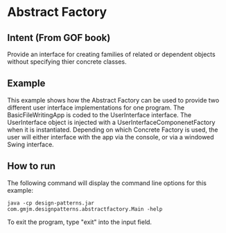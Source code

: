 # Abstract Factory

## Intent (From GOF book)

Provide an interface for creating families of related or dependent objects without specifying thier concrete classes.

## Example

This example shows how the Abstract Factory can be used to provide two different user interface implementations for one program.  The BasicFileWritingApp is coded to the UserInterface interface.  The UserInterface object is injected with a UserInterfaceComponenetFactory when it is instantiated.  Depending on which Concrete Factory is used, the user will either interface with the app via the console, or via a windowed Swing interface.

## How to run
The following command will display the command line options for this example:

	java -cp design-patterns.jar com.gmjm.designpatterns.abstractfactory.Main -help
	
To exit the program, type "exit" into the input field.
	



